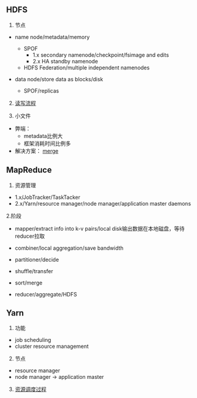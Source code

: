 

## HDFS
1. 节点
  - name node/metadata/memory
     - SPOF
        - 1.x secondary namenode/checkpoint/fsimage and edits
        - 2.x HA standby namenode
     - HDFS Federation/multiple independent namenodes

  - data node/store data as blocks/disk
    - SPOF/replicas
    
2. [读写流程](https://www.cnblogs.com/feiyumo/p/12541296.html)

3. 小文件
  - 弊端：
    - metadata比例大
    - 框架消耗时间比例多
  - 解决方案： [merge](https://blog.csdn.net/shudaqi2010/article/details/85237535)




## MapReduce
1. 资源管理
  - 1.x/JobTracker/TaskTacker
  - 2.x/Yarn/resource manager/node manager/application master daemons

2.阶段
  - mapper/extract info into k-v pairs/local disk输出数据在本地磁盘，等待reducer拉取
  - combiner/local aggregation/save bandwidth
  
  - partitioner/decide
  - shuffle/transfer
  - sort/merge
  - reducer/aggregate/HDFS


## Yarn
1. 功能
  - job scheduling
  - cluster resource management

2. 节点
  - resource manager
  - node manager -> application master  
 
3. [资源调度过程](https://www.jianshu.com/p/2c2a1c79add9)


```

